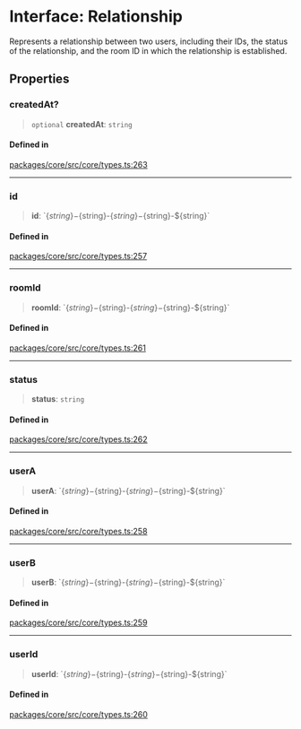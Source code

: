 # Interface: Relationship

Represents a relationship between two users, including their IDs, the status of the relationship, and the room ID in which the relationship is established.

## Properties

### createdAt?

> `optional` **createdAt**: `string`

#### Defined in

[packages/core/src/core/types.ts:263](https://github.com/ai16z/eliza/blob/main/packages/core/src/core/types.ts#L263)

***

### id

> **id**: \`$\{string\}-$\{string\}-$\{string\}-$\{string\}-$\{string\}\`

#### Defined in

[packages/core/src/core/types.ts:257](https://github.com/ai16z/eliza/blob/main/packages/core/src/core/types.ts#L257)

***

### roomId

> **roomId**: \`$\{string\}-$\{string\}-$\{string\}-$\{string\}-$\{string\}\`

#### Defined in

[packages/core/src/core/types.ts:261](https://github.com/ai16z/eliza/blob/main/packages/core/src/core/types.ts#L261)

***

### status

> **status**: `string`

#### Defined in

[packages/core/src/core/types.ts:262](https://github.com/ai16z/eliza/blob/main/packages/core/src/core/types.ts#L262)

***

### userA

> **userA**: \`$\{string\}-$\{string\}-$\{string\}-$\{string\}-$\{string\}\`

#### Defined in

[packages/core/src/core/types.ts:258](https://github.com/ai16z/eliza/blob/main/packages/core/src/core/types.ts#L258)

***

### userB

> **userB**: \`$\{string\}-$\{string\}-$\{string\}-$\{string\}-$\{string\}\`

#### Defined in

[packages/core/src/core/types.ts:259](https://github.com/ai16z/eliza/blob/main/packages/core/src/core/types.ts#L259)

***

### userId

> **userId**: \`$\{string\}-$\{string\}-$\{string\}-$\{string\}-$\{string\}\`

#### Defined in

[packages/core/src/core/types.ts:260](https://github.com/ai16z/eliza/blob/main/packages/core/src/core/types.ts#L260)
